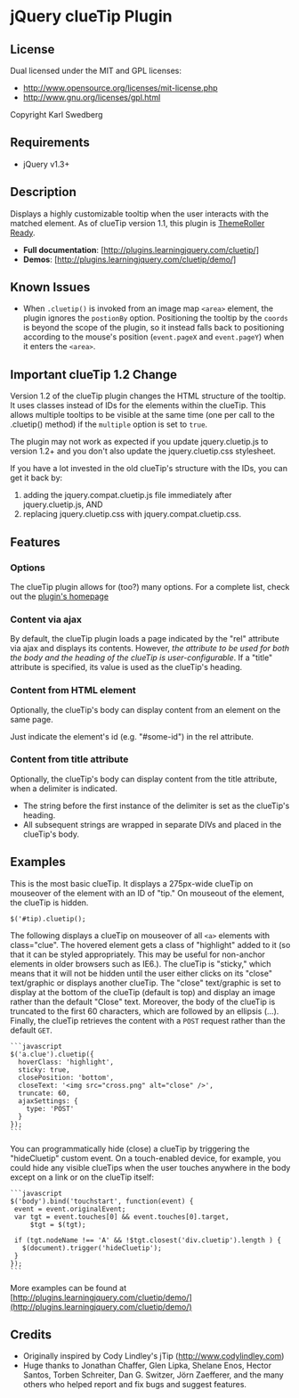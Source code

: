# jQuery clueTip Plugin

## License

Dual licensed under the MIT and GPL licenses:

* http://www.opensource.org/licenses/mit-license.php
* http://www.gnu.org/licenses/gpl.html

Copyright Karl Swedberg

## Requirements

* jQuery v1.3+

## Description

Displays a highly customizable tooltip when the user interacts with the matched element. As of clueTip version 1.1, this plugin is [ThemeRoller Ready][1].

* **Full documentation**: [http://plugins.learningjquery.com/cluetip/]
* **Demos**: [http://plugins.learningjquery.com/cluetip/demo/]

## Known Issues

* When `.cluetip()` is invoked from an image map `<area>` element, the plugin ignores the `postionBy` option. Positioning the tooltip by the `coords` is beyond the scope of the plugin, so it instead falls back to positioning according to the mouse's position (`event.pageX` and `event.pageY`) when it enters the `<area>`.

## Important clueTip 1.2 Change

Version 1.2 of the clueTip plugin changes the HTML structure of the tooltip. It uses classes instead of IDs for the elements within the clueTip. This allows multiple tooltips to be visible at the same time (one per call to the .cluetip() method) if the `multiple` option is set to `true`.

The plugin may not work as expected if you update jquery.cluetip.js to version 1.2+ and you don't also update the jquery.cluetip.css stylesheet.

If you have a lot invested in the old clueTip's structure with the IDs, you can get it back by:

1. adding the jquery.compat.cluetip.js file immediately after jquery.cluetip.js, AND
2. replacing jquery.cluetip.css with jquery.compat.cluetip.css.

## Features

### Options

The clueTip plugin allows for (too?) many options. For a complete list, check out the [plugin's homepage][2]

### Content via ajax

By default, the clueTip plugin loads a page indicated by the "rel" attribute via ajax and displays its contents. However, *the attribute to be used for both the body and the heading of the clueTip is user-configurable*.
If a "title" attribute is specified, its value is used as the clueTip's heading.

### Content from HTML element

Optionally, the clueTip's body can display content from an element on the same page.

Just indicate the element's id (e.g. "#some-id") in the rel attribute.

### Content from title attribute

Optionally, the clueTip's body can display content from the title attribute, when a delimiter is indicated.

* The string before the first instance of the delimiter is set as the clueTip's heading.
* All subsequent strings are wrapped in separate DIVs and placed in the clueTip's body.

## Examples


This is the most basic clueTip. It displays a 275px-wide clueTip on mouseover of the element with an ID of "tip." On mouseout of the element, the clueTip is hidden.

    $('#tip).cluetip();

The following displays a clueTip on mouseover of all `<a>` elements with class="clue". The hovered element gets a class of "highlight" added to it (so that it can be styled appropriately. This may be useful for non-anchor elements in older browsers such as IE6.). The clueTip is "sticky," which means that it will not be hidden until the user either clicks on its "close" text/graphic or displays another clueTip. The "close" text/graphic is set to display at the bottom of the clueTip (default is top) and display an image rather than the default "Close" text. Moreover, the body of the clueTip is truncated to the first 60 characters, which are followed by an ellipsis (...). Finally, the clueTip retrieves the content with a `POST` request rather than the default `GET`.

    ```javascript
    $('a.clue').cluetip({
      hoverClass: 'highlight',
      sticky: true,
      closePosition: 'bottom',
      closeText: '<img src="cross.png" alt="close" />',
      truncate: 60,
      ajaxSettings: {
        type: 'POST'
      }
    });
    ```

You can programmatically hide (close) a clueTip by triggering the "hideCluetip" custom event. On a touch-enabled device, for example, you could hide any visible clueTips when the user touches anywhere in the body except on a link or on the clueTip itself:

    ```javascript
    $('body').bind('touchstart', function(event) {
     event = event.originalEvent;
     var tgt = event.touches[0] && event.touches[0].target,
         $tgt = $(tgt);

     if (tgt.nodeName !== 'A' && !$tgt.closest('div.cluetip').length ) {
       $(document).trigger('hideCluetip');
     }
    });
    ```

More examples can be found at [http://plugins.learningjquery.com/cluetip/demo/](http://plugins.learningjquery.com/cluetip/demo/)


## Credits

* Originally inspired by Cody Lindley's jTip (http://www.codylindley.com)
* Huge thanks to Jonathan Chaffer, Glen Lipka, Shelane Enos, Hector Santos, Torben Schreiter, Dan G. Switzer, Jörn Zaefferer, and the many others who helped report and fix bugs and suggest features.

[1]: http://jqueryui.com/themeroller/
[2]: http://plugins.learningjquery.com/cluetip/
